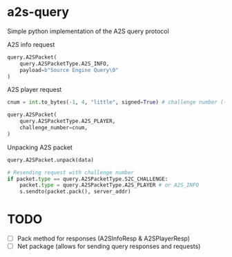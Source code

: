 # a2s-query
Simple python implementation of the A2S query protocol 

A2S info request
```py
query.A2SPacket(
    query.A2SPacketType.A2S_INFO, 
    payload=b"Source Engine Query\0"
)
```

A2S player request
```py
cnum = int.to_bytes(-1, 4, "little", signed=True) # challenge number (-1 to request one

query.A2SPacket(
    query.A2SPacketType.A2S_PLAYER,
    challenge_number=cnum,
)
```

Unpacking A2S packet
```py
query.A2SPacket.unpack(data)

# Resending request with challenge number
if packet.type == query.A2SPacketType.S2C_CHALLENGE:
    packet.type = query.A2SPacketType.A2S_PLAYER # or A2S_INFO
    s.sendto(packet.pack(), server_addr)
```

# TODO 
- [ ] Pack method for responses (A2SInfoResp & A2SPlayerResp)
- [ ] Net package (allows for sending query responses and requests)